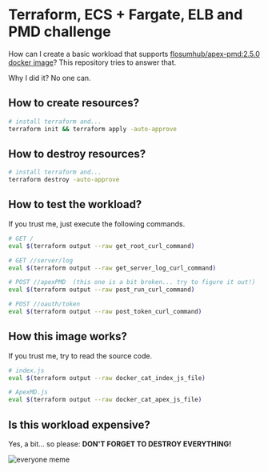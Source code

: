 # Terraform, ECS + Fargate, ELB and PMD challenge

How can I create a basic workload that supports [flosumhub/apex-pmd:2.5.0 docker image](https://hub.docker.com/r/flosumhub/apex-pmd)? This repository tries to answer that.

Why I did it? No one can.

## How to create resources?

```bash
# install terraform and...
terraform init && terraform apply -auto-approve
```

## How to destroy resources?

```bash
# install terraform and...
terraform destroy -auto-approve
```

## How to test the workload?

If you trust me, just execute the following commands.

```bash
# GET /
eval $(terraform output --raw get_root_curl_command)

# GET //server/log
eval $(terraform output --raw get_server_log_curl_command)

# POST //apexPMD  (this one is a bit broken... try to figure it out!)
eval $(terraform output --raw post_run_curl_command)

# POST //oauth/token
eval $(terraform output --raw post_token_curl_command)
```

## How this image works?

If you trust me, try to read the source code.

```bash
# index.js
eval $(terraform output --raw docker_cat_index_js_file)

# ApexMD.js
eval $(terraform output --raw docker_cat_apex_js_file)
```

## Is this workload expensive?

Yes, a bit... so please: **DON'T FORGET TO DESTROY EVERYTHING!**

![everyone meme](https://i.kym-cdn.com/entries/icons/original/000/008/509/everyone2.jpg)